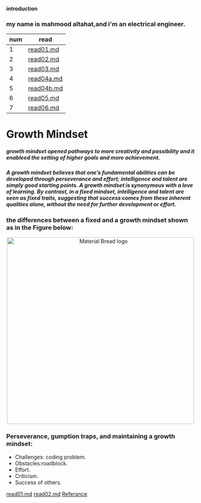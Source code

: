 **introduction**
### my name is mahmood altahat,and i'm an electrical engineer.

|num|read|
|---|----|
|1|[read01.md](read01.md)  |
|2|[read02.md](read02.md)  |
|3|[read03.md](read03.md)  |
|4|[read04a.md](read04a.md)|
|5|[read04b.md](read04b.md)|
|6|[read05.md](read05.md)  |
|7|[read06.md](read06.md)  |


# **Growth Mindset**


##### growth mindset opened pathways to more creativity and possibility and it enableed the setting of higher goals and more achievement.


##### A growth mindset believes that one’s fundamental abilities can be developed through perseverance and effort; intelligence and talent are simply good starting points. A growth mindset is synonymous with a love of learning. By contrast, in a fixed mindset, intelligence and talent are seen as fixed traits, suggesting that success comes from these inherent qualities alone, without the need for further development or effort.


### the differences between a fixed and a growth mindset shown as in the Figure below:

<p align="center">
  <img width="500" src="https://user-images.githubusercontent.com/20397209/114374291-272e3b00-9b8c-11eb-97b0-188d31d019b5.png" alt="Material Bread logo">
</p>

### Perseverance, gumption traps, and maintaining a growth mindset:

* Challenges: coding problem. 
* Obstacles:roadblock.
* Effort.
* Criticism.
* Success of others.

[read01.md](read01.md)
[read02.md](read02.md)
[Referance](https://www.atlassian.com/blog/inside-atlassian/growth-mindset)

